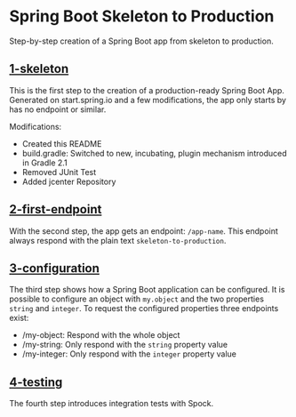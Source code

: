 # Spring Boot Skeleton to Production

Step-by-step creation of a Spring Boot app from skeleton to production. 

## [1-skeleton](https://github.com/dacrome/spring-boot-skeleton-to-production/tree/1-skeleton)

This is the first step to the creation of a production-ready Spring Boot App. Generated on start.spring.io and a few
modifications, the app only starts by has no endpoint or similar.

Modifications:
- Created this README
- build.gradle: Switched to new, incubating, plugin mechanism introduced in Gradle 2.1
- Removed JUnit Test
- Added jcenter Repository

## [2-first-endpoint](https://github.com/dacrome/spring-boot-skeleton-to-production/tree/2-first-endpoint)

With the second step, the app gets an endpoint: `/app-name`. This endpoint always respond with the plain text
`skeleton-to-production`.

## [3-configuration](https://github.com/dacrome/spring-boot-skeleton-to-production/tree/3-configuration)

The third step shows how a Spring Boot application can be configured. It is possible to configure an object with
`my.object` and the two properties `string` and `integer`. To request the configured properties three endpoints
exist:

- /my-object: Respond with the whole object
- /my-string: Only respond with the `string` property value
- /my-integer: Only respond with the `integer` property value

## [4-testing](https://github.com/dacrome/spring-boot-skeleton-to-production/tree/4-testing)

The fourth step introduces integration tests with Spock.
